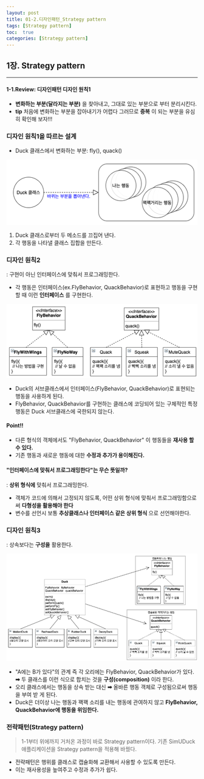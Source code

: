 ```yaml
---
layout: post
title: 01-2.디자인패턴_Strategy pattern
tags: [Strategy pattern]
toc:  true
categories: [Strategy pattern]
---
```


## 1장. Strategy pattern
<hr/>

#### 1-1.Review: 디자인패턴 디자인 원칙1
 - **변화하는 부분(달라지는 부분)** 을 찾아내고, 그대로 있는 부분으로 부터 분리시킨다.
 - **tip** 처음에 변화하는 부분을 잡아내기가 어렵다 그러므로 **중복** 이 되는 부분을 유심히 확인해 보자!!!

### 디자인 원칙1을 따르는 설계
- Duck 클래스에서 변화하는 부분: fly(), quack()

![그림3](https://github.com/Lindashin15/Infomation/blob/main/%E1%84%80%E1%85%B3%E1%84%85%E1%85%B5%E1%86%B73.png?raw=true)

1. Duck 클래스로부터 두 메소드를 끄집어 낸다.
2. 각 행동을 나타낼 클래스 집합을 만든다.

### 디자인 원칙2
: 구현이 아닌 인터페이스에 맞춰서 프로그래밍한다.
- 각 행동은 인터페이스(ex.FlyBehavior, QuackBehavior)로 표현하고 행동을 구현할 때 이런 **인터페이스** 를 구현한다.

![그림4](https://github.com/Lindashin15/Infomation/blob/main/%E1%84%80%E1%85%B3%E1%84%85%E1%85%B5%E1%86%B74.png?raw=true)
- Duck의 서브클래스에서 인터페이스(FlyBehavior, QuackBehavior)로 표현되는 행동을 사용하게 된다.
- FlyBehavior, QuackBehavior를 구현하는 클래스에 코딩되어 있는 구체적인 특정 행동은 Duck 서브클래스에 국한되지 않는다.

#### Point!!
- 다른 형식의 객체에서도 "FlyBehavior, QuackBehavior" 이 행동들을 **재사용 할 수 있다.**
- 기존 행동과 새로운 행동에 대한 **수정과 추가가 용이해진다.**

#### "인터페이스에 맞춰서 프로그래밍한다"는 무슨 뜻일까?
: **상위 형식에** 맞춰서 프로그래밍한다.
- 객체가 코드에 의해서 고정되지 않도록, 어떤 상위 형식에 맞춰서 프로그래밍함으로써 **다형성을 활용해야 한다**
- 변수를 선언시 보통 **추상클래스나 인터페이스 같은 상위 형식** 으로 선언해야한다.

### 디자인 원칙3
: 상속보다는 **구성을** 활용한다.

![그림5](https://github.com/Lindashin15/Infomation/blob/main/%E1%84%80%E1%85%B3%E1%84%85%E1%85%B5%E1%86%B75.png?raw=true)
- "A에는 B가 있다"의 관계 즉 각 오리에는 FlyBehavior, QuackBehavior가 있다. <br>
**➡** 두 클래스를 이런 식으로 합치는 것을 **구성(composition)** 이라 한다.
- 오리 클래스에서는 행동을 상속 받는 대신 **➡** 올바른 행동 객체로 구성됨으로써 행동을 부여 받
게 된다.
- Duck은 더이상 나는 행동과 꽥꽥 소리를 내는 행동에 관여하지 않고 **FlyBehavior, QuackBehavior에 행동을 위임한다.**

### 전략패턴(Strategy pattern)
> 1-1부터 위에까지 거처온 과정이 바로 Strategy pattern이다. 기존 SimUDuck 애플리케이션을 Strategy pattern을 적용해 바꿨다.

- 전략패턴은 행위를 클래스로 캡슐화해 교환해서 사용할 수 있도록 만든다.
- 이는 재사용성을 높여주고 수정과 추가가 쉽다.

